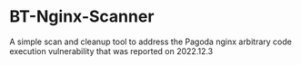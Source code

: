 # BT-Nginx-Scanner
A simple scan and cleanup tool to address the Pagoda nginx arbitrary code execution vulnerability that was reported on 2022.12.3
